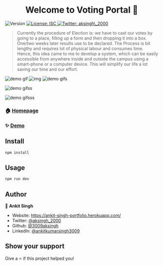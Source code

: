 <h1 align="center">Welcome to Voting Portal 👋</h1>
<p>
  <img alt="Version" src="https://img.shields.io/badge/version-1.0.0-blue.svg?cacheSeconds=2592000" />
  <a href="#" target="_blank">
    <img alt="License: ISC" src="https://img.shields.io/badge/License-ISC-yellow.svg" />
  </a>
  <a href="https://twitter.com/aksingh\_2000" target="_blank">
    <img alt="Twitter: aksingh\_2000" src="https://img.shields.io/twitter/follow/aksingh\_2000.svg?style=social" />
  </a>
</p>

> Currently the procedure of Election is: we have to cast our votes by going to a place, filling up a form and then dropping it into a box. One/two weeks later results use to be declared. The Process is bit lengthy and requires lot of physical labour and consumes time. Hence, this idea came to me to develop a system, which can be easily accessible from anywhere inside and outside the campus using a smart-phone or a computer device. This will simplify our life a lot saving our time and our effort.

![demo gif](https://i.imgur.com/6nGnpxG.gifv)
![img](http://i.imgur.com/6nGnpxG.gifv)
![demo gifs](https://i.imgur.com/soobfhI.gifv)

![demo gifss](https://i.imgur.com/jMRV3Go.gifv)

![demo gifsss](https://i.imgur.com/gbkpQo6.gifv)

### 🏠 [Homepage](https://voting-portal-akss.herokuapp.com/)

### ✨ [Demo](https://voting-portal-akss.herokuapp.com/)

## Install

```sh
npm install
```

## Usage

```sh
npm run dev
```

## Author

👤 **Ankit Singh**

- Website: https://ankit-singh-portfolio.herokuapp.com/
- Twitter: [@aksingh_2000](https://twitter.com/aksingh_2000)
- Github: [@3009aksingh](https://github.com/3009aksingh)
- LinkedIn: [@ankitkumarsingh3009](https://linkedin.com/in/ankitkumarsingh3009)

## Show your support

Give a ⭐️ if this project helped you!
